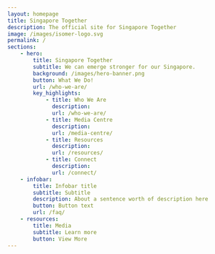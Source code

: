 ```yaml
---
layout: homepage
title: Singapore Together
description: The official site for Singapore Together
image: /images/isomer-logo.svg
permalink: /
sections:
    - hero:
        title: Singapore Together
        subtitle: We can emerge stronger for our Singapore.
        background: /images/hero-banner.png
        button: What We Do!
        url: /who-we-are/
        key_highlights:
            - title: Who We Are
              description: 
              url: /who-we-are/
            - title: Media Centre
              description: 
              url: /media-centre/
            - title: Resources
              description:
              url: /resources/
            - title: Connect
              description: 
              url: /connect/
    - infobar:
        title: Infobar title
        subtitle: Subtitle
        description: About a sentence worth of description here
        button: Button text
        url: /faq/
    - resources:
        title: Media
        subtitle: Learn more
        button: View More
---
```

